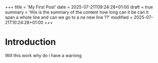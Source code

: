 +++
title = 'My First Post'
date = 2025-07-21T09:24:28+01:00
draft = true
summary = 'this is the summary of the content how long can it be can it span a whole line and can we go to a ne new line ??'
modified = 2025-07-21T10:24:28+01:00
+++

# Introduction

Will this work why do i have a warning